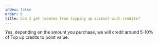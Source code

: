 ```yaml
---
index: false
order: 0
title: Can I get rebates from topping up account with credits?
---
```

Yes, depending on the amount you purchase, we will credit around 5-10% of Top up credits to point value.